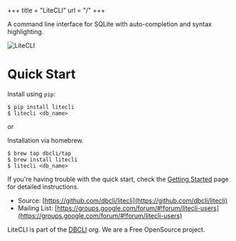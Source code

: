 +++
title = "LiteCLI"
url = "/"
+++

A command line interface for SQLite with auto-completion and syntax
highlighting.

![LiteCLI][1]

# Quick Start

Install using `pip`:

    $ pip install litecli
    $ litecli <db_name>

or

Installation via homebrew.

    $ brew tap dbcli/tap
    $ brew install litecli
    $ litecli <db_name>

If you're having trouble with the quick start, check the [Getting Started] page for detailed instructions.


* Source: [https://github.com/dbcli/litecli](https://github.com/dbcli/litecli)
* Mailing List:  [https://groups.google.com/forum/#!forum/litecli-users](https://groups.google.com/forum/#!forum/litecli-users)

LiteCLI is part of the [DBCLI](https://dbcli.com) org. We are a Free OpenSource project.

[1]: /images/litecli.png
[Getting Started]: /install
